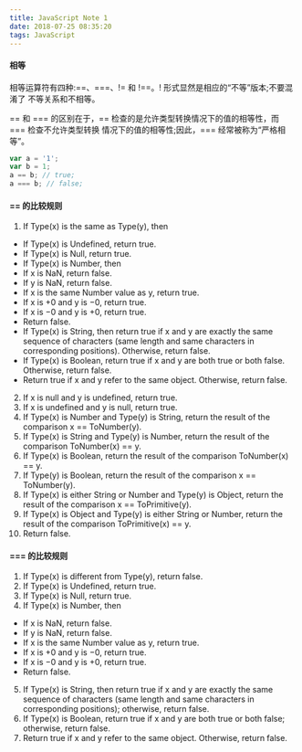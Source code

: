 ```yaml
---
title: JavaScript Note 1
date: 2018-07-25 08:35:20
tags: JavaScript
---
```


#### 相等
相等运算符有四种:==、===、!= 和 !==。! 形式显然是相应的“不等”版本;不要混淆了 不等关系和不相等。

== 和 === 的区别在于，== 检查的是允许类型转换情况下的值的相等性，而 === 检查不允许类型转换 情况下的值的相等性;因此，=== 经常被称为“严格相等”。

```js
var a = '1';
var b = 1;
a == b; // true;
a === b; // false;
```

####   == 的比较规则

1. If Type(x) is the same as Type(y), then
 * If Type(x) is Undefined, return true.
 * If Type(x) is Null, return true.
 * If Type(x) is Number, then
  * If x is NaN, return false.
  * If y is NaN, return false.
  * If x is the same Number value as y, return true.
  * If x is +0 and y is −0, return true.
  * If x is −0 and y is +0, return true.
  * Return false.
 * If Type(x) is String, then return true if x and y are exactly the same sequence of characters (same length and same characters in corresponding positions). Otherwise, return false.
 * If Type(x) is Boolean, return true if x and y are both true or both false. Otherwise, return false.
 * Return true if x and y refer to the same object. Otherwise, return false.
2. If x is null and y is undefined, return true.
3. If x is undefined and y is null, return true.
4. If Type(x) is Number and Type(y) is String,
return the result of the comparison x == ToNumber(y).
5. If Type(x) is String and Type(y) is Number,
return the result of the comparison ToNumber(x) == y.
6. If Type(x) is Boolean, return the result of the comparison ToNumber(x) == y.
7. If Type(y) is Boolean, return the result of the comparison x == ToNumber(y).
8. If Type(x) is either String or Number and Type(y) is Object,
return the result of the comparison x == ToPrimitive(y).
9. If Type(x) is Object and Type(y) is either String or Number,
return the result of the comparison ToPrimitive(x) == y.
10. Return false.

#### === 的比较规则
1. If Type(x) is different from Type(y), return false.
2. If Type(x) is Undefined, return true.
3. If Type(x) is Null, return true.
4. If Type(x) is Number, then
 * If x is NaN, return false.
 * If y is NaN, return false.
 * If x is the same Number value as y, return true.
 * If x is +0 and y is −0, return true.
 * If x is −0 and y is +0, return true.
 * Return false.
5. If Type(x) is String, then return true if x and y are exactly the same sequence of characters (same length and same characters in corresponding positions); otherwise, return false.
6. If Type(x) is Boolean, return true if x and y are both true or both false; otherwise, return false.
7. Return true if x and y refer to the same object. Otherwise, return false.